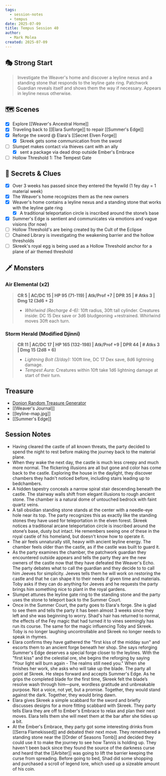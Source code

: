 ```yaml
---
tags:
  - session-notes
  - tempus
date: 2025-07-09
title: Tempus Session 40
author:
  - Mark Molea
created: 2025-07-09
---
```

## 🎭 Strong Start

> Investigate the Weaver's home and discover a leyline nexus and a standing stone that responds to the  leyline gate ring. Patchwork Guardian reveals itself and shows them the way if necessary.  Appears in leyline nexus otherwise.
## 🗺 Scenes

- [x] Explore [[Weaver's Ancestral Home]]
- [x] Traveling back to [[Elara Sunforge]] to repair [[Summer's Edge]]
- [x] Reforge the sword @ Elara's [[Secret Elven Forge]]
	- [x] Skreek gets some communication from the sword
- [ ] Slumpet makes contact via thieves cant with an ally
	- [x] sent a package via dead drop outside Ember's Embrace
- [ ] Hollow Threshold 1: The Tempest Gate

## 🔑 Secrets & Clues

- [x] Over 3 weeks has passed since they entered the feywild (1 fey day = 1 material week)
- [x] The Weaver's home recognizes them as the new owners
- [x] Weaver's home contains a leyline nexus and a standing stone that works with the leyline gate ring
	- [x] A traditional teleportation circle is inscribed around the stone’s base
- [x] Summer's Edge is sentient and communicates via emotions and vague visions (for now)
- [ ] Hollow Threshold's are being created by the Cult of the Eclipse
- [ ] Chained Library is investigating the weakening barrier and the hollow thresholds
- [ ] Skreek's royal egg is being used as a Hollow Threshold anchor for a plane of air themed threshold

## 🗡 Monsters

### Air Elemental (x2)
> **CR 5 | AC/DC 15 | HP 95 (71-119) | Atk/Prof +7 | DPR 35 | # Atks 3 | Dmg 12 (3d6 + 2)**
> - *Whirlwind (Recharge 4-6):* 10ft radius, 30ft tall cylinder.
>   Creatures inside: DC 15 Dex save or 3d6 bludgeoning +restrained. Whirlwind moves 30ft each turn.

### Storm Herald (Modified Djinni)
> **CR 11 | AC/DC 17 | HP 165 (132-198) | Atk/Prof +9 | DPR 44 | # Atks 3 | Dmg 15 (2d8 + 6)**
> - *Lightning Bolt (3/day):* 100ft line, DC 17 Dex save, 8d6 lightning damage. 
> - *Tempest Aura:* Creatures within 10ft take 1d6 lightning damage at start of their turn.
## Treasure

- [Donjon Random Treasure Generator](https://donjon.bin.sh/5e/random/#type=treasure;treasure-cr=4;treasure-loot_type=treasure_hoard)
- [[Weaver's Journal]]
- [[leyline-map.jpg]]
- [[Summer's Edge]]

## Session Notes

- Having cleared the castle of all known threats, the party decided to spend the night to rest before making the journey back to the material plane.
- When they wake the next day, the castle is much less creepy and much more normal.  The flickering illusions are all but gone and color has come back to the castle.  Exploring the house in the daylight, they discover chambers they hadn't noticed before, including stairs leading up to bedchambers.
- A hidden tapestry conceals a narrow spiral stair descending beneath the castle. The stairway walls shift from elegant illusions to rough ancient stone. The chamber is a natural dome of untouched bedrock with faint quartz veins.
- A tall obsidian standing stone stands at the center with a needle-eye hole near its top. The party recognizes this as exactly like the standing stones they have used for teleportation in the elven forest.  Skreek notices a traditional arcane teleportation circle is inscribed around the stone’s base, dusty but intact. He remembers seeing one of these in the royal castle of his homeland, but doesn't know how to operate it.
- The air feels unnaturally still, heavy with ancient leyline energy. The chamber feels older than the castle, as if the castle was built to guard it.
- As the party examines the chamber, the patchwork guardian they encountered outside appears and tells the party they are the new owners of the castle now that they have defeated the Weaver's Echo.  The party debates what to call the guardian and they decide to to call him Jeeves for simplicity.  Jeeves tells them he will work on restoring the castle and that he can shape it to their needs if given time and materials.  Toby asks if they can do anything for Jeeves and he requests the party brings him something nice to plant in the royal gardens.
- Slumpet attunes the leyline gate ring to the standing stone and the party uses the stone to teleport back to the Summer Court.
- Once in the Summer Court, the party goes to Elara's forge.  She is glad to see them and tells the party it has been almost 3 weeks since they left and she was beginning to worry.  Shad's hair has returned to normal, the effects of the Fey magic that had turned it to vines seemingly has run its course.  The same for the magic influencing Toby and Skreek.  Toby is no longer laughing uncontrollable and Skreek no longer needs to speak in rhymes.
- Elara confirms they have gathered the "first kiss of the midday sun" and escorts them to an ancient forge beneath her shop.  She says reforging Summer's Edge deserves a special forge closer to the leylines. With the "first kiss" and the celestial ore, she begins the reforging by saying "Your light will burn again - The realms still need you."  When she finishes her work, she asks who will take up the blade.  The party all point at Skreek.  He steps forward and accepts Summer's Edge.  As he grips the completed blade for the first time, Skreek felt the blade’s resolve wash through him—pure, wordless gratitude and unbreakable purpose. Not a voice, not yet, but a promise. Together, they would stand against the dark. Together, they would bring dawn.
- Elara gives Skreek a simple scabbard for the sword and briefly discusses designs for a more fitting scabbard with Skreek.  They party tells Elara they are off to Ember's Embrace to relax and plan their next moves.  Elara tells them she will meet them at the bar after she tidies up a bit.
- At the Ember's Embrace, they party got some interesting drinks from [[Serra Flamekissed]] and debated their next move.  They remembered a standing stone near the [[Order of Seasons Tomb]] and decided they could use it to make the journey to see how Tannis is holding up.  They haven't been back since they found the source of the darkness curse and heard that the [[Arbiter]] was going to lift the barrier keeping the curse from spreading.  Before going to bed, Shad did some shopping and purchased a scroll of legend lore, which used up a sizeable amount of his coin.